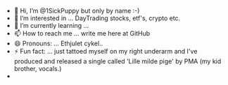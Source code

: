 - 👋 Hi, I’m @1SickPuppy but only by name :-)
- 👀 I’m interested in ... DayTrading stocks, etf's, crypto etc.
- 🌱 I’m currently learning ...  
- 📫 How to reach me ... write me here at GitHub
- 😄 Pronouns: ... Ethjulet cykel..
- ⚡ Fun fact: ... just tattoed myself on my right underarm and I've produced and released a single called 'Lille milde pige' by PMA (my kid brother, vocals.)
-                   

<!---
1SickPuppy/1SickPuppy is a ✨ special ✨ repository because its `README.md` (this file) appears on your GitHub profile.
You can click the Preview link to take a look at your changes.
--->
